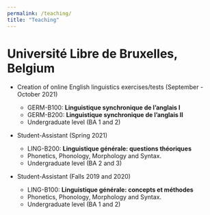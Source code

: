 ```yaml
---
permalink: /teaching/
title: "Teaching"
---
```


# Université Libre de Bruxelles, Belgium
- Creation of online English linguistics exercises/tests (September - October 2021)
    - GERM-B100: **Linguistique synchronique de l’anglais I**
    - GERM-B200: **Linguistique synchronique de l’anglais II**
    - Undergraduate level (BA 1 and 2)

- Student-Assistant (Spring 2021)
    - LING-B200: **Linguistique générale: questions théoriques**
    - Phonetics, Phonology, Morphology and Syntax.
    - Undergraduate level (BA 2 and 3)

- Student-Assistant (Falls 2019 and 2020)
    - LING-B100: **Linguistique générale: concepts et méthodes** 
    - Phonetics, Phonology, Morphology and Syntax.
    - Undergraduate level (BA 1 and 2)
